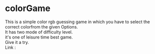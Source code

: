 # colorGame
This is a simple color rgb guessing game in which you have to select the correct colorfrom the given Options.
<br>
It has two mode of difficulty level.
<br>
it's one of leisure time best game.
<br>
Give it a try.
<br>
Link :

